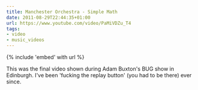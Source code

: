 ```yaml
---
title: Manchester Orchestra - Simple Math
date: 2011-08-29T22:44:35+01:00
url: https://www.youtube.com/video/PaMiVDZu_T4
tags:
- video
- music_videos
---
```

{% include 'embed' with url %}

This was the final video shown during Adam Buxton's BUG show in Edinburgh. I've been 'fucking the replay button' (you had to be there) ever since.
